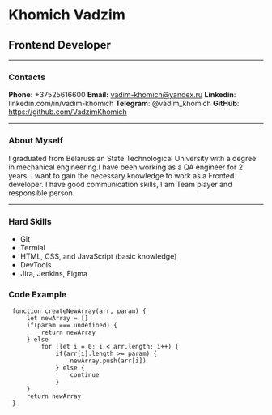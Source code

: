 # **Khomich Vadzim**
## **Frontend Developer**
**** 
### **Contacts**
**Phone:** +37525616600
**Email:** vadim-khomich@yandex.ru
**Linkedin**: linkedin.com/in/vadim-khomich
**Telegram**: @vadim_khomich
**GitHub**: https://github.com/VadzimKhomich
**** 
### **About Myself**
I graduated from Belarussian State Technological University with a degree in mechanical engineering.I have been working as a QA engineer for 2 years. I want to gain the necessary knowledge to work as a Fronted developer. I have good communication skills, I am Team player and responsible person.
**** 
### **Hard Skills**
* Git 
* Termial
* HTML, CSS, and JavaScript (basic knowledge)
* DevTools
* Jira, Jenkins, Figma
### **Code Example**
```
 function createNewArray(arr, param) {
     let newArray = []
     if(param === undefined) {
         return newArray
     } else 
         for (let i = 0; i < arr.length; i++) {
             if(arr[i].length >= param) {
                 newArray.push(arr[i])
             } else {
                 continue
             }           
     }
     return newArray
 } 
``` 
